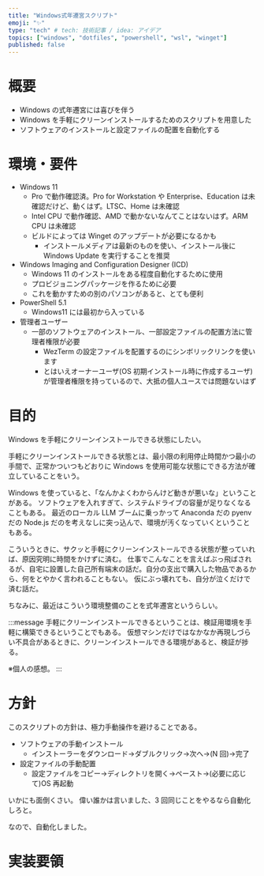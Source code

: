 ```yaml
---
title: "Windows式年遷宮スクリプト"
emoji: "✨"
type: "tech" # tech: 技術記事 / idea: アイデア
topics: ["windows", "dotfiles", "powershell", "wsl", "winget"]
published: false
---
```


# 概要
- Windows の式年遷宮には喜びを伴う
- Windows を手軽にクリーンインストールするためのスクリプトを用意した
- ソフトウェアのインストールと設定ファイルの配置を自動化する

# 環境・要件
- Windows 11
  - Pro で動作確認済。Pro for Workstation や Enterprise、Education は未確認だけど、動くはず。LTSC、Home は未確認
  - Intel CPU で動作確認、AMD で動かないなんてことはないはず。ARM CPU は未確認
  - ビルドによっては Winget のアップデートが必要になるかも
    - インストールメディアは最新のものを使い、インストール後に Windows Update を実行することを推奨
- Windows Imaging and Configuration Designer (ICD)
  - Windows 11 のインストールをある程度自動化するために使用
  - プロビジョニングパッケージを作るために必要
  - これを動かすための別のパソコンがあると、とても便利
- PowerShell 5.1
  - Windows11 には最初から入っている
- 管理者ユーザー
  - 一部のソフトウェアのインストール、一部設定ファイルの配置方法に管理者権限が必要
    - WezTerm の設定ファイルを配置するのにシンボリックリンクを使います
    - とはいえオーナーユーザ(OS 初期インストール時に作成するユーザ)が管理者権限を持っているので、大抵の個人ユースでは問題ないはず

# 目的
Windows を手軽にクリーンインストールできる状態にしたい。

手軽にクリーンインストールできる状態とは、最小限の利用停止時間かつ最小の手間で、正常かついつもどおりに Windows を使用可能な状態にできる方法が確立していることをいう。

Windows を使っていると、「なんかよくわからんけど動きが悪いな」ということがある。
ソフトウェアを入れすぎて、システムドライブの容量が足りなくなることもある。
最近のローカル LLM ブームに乗っかって Anaconda だの pyenv だの Node.js だのを考えなしに突っ込んで、環境が汚くなっていくということもある。

こういうときに、サクッと手軽にクリーンインストールできる状態が整っていれば、原因究明に時間をかけずに済む。
仕事でこんなことを言えばぶっ飛ばされるが、自宅に設置した自己所有端末の話だ。自分の支出で購入した物品であるから、何をとやかく言われることもない。
仮にぶっ壊れても、自分が泣くだけで済む話だ。

ちなみに、最近はこういう環境整備のことを式年遷宮というらしい。

:::message
手軽にクリーンインストールできるということは、検証用環境を手軽に構築できるということでもある。
仮想マシンだけではなかなか再現しづらい不具合があるときに、クリーンインストールできる環境があると、検証が捗る。

※個人の感想。
:::

# 方針
このスクリプトの方針は、極力手動操作を避けることである。

- ソフトウェアの手動インストール
  - インストーラーをダウンロード→ダブルクリック→次へ→(N 回)→完了
- 設定ファイルの手動配置
  - 設定ファイルをコピー→ディレクトリを開く→ペースト→(必要に応じて)OS 再起動

いかにも面倒くさい。
偉い誰かは言いました、3 回同じことをやるなら自動化しろと。

なので、自動化しました。

# 実装要領
